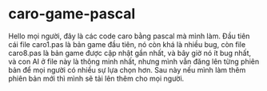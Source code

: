 # caro-game-pascal
Hello mọi người, đây là các code caro bằng pascal mà mình làm. Đầu tiên cái file caro1.pas là bản game đầu tiên, nó còn khá là nhiều bug, còn file caro8.pas là bản game được cập nhật gần nhất, và bây giờ nó ít bug nhất, và con AI ở file này là thông minh nhất, nhưng mình vẫn đăng lên từng phiên bản để mọi người có nhiều sự lựa chọn hơn. Sau này nếu mình làm thêm phiên bản mới thì mình sẽ tải lên thêm cho mọi người.
